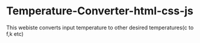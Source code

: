 # Temperature-Converter-html-css-js
This webiste converts input temperature to other desired temperatures(c to f,k etc)
